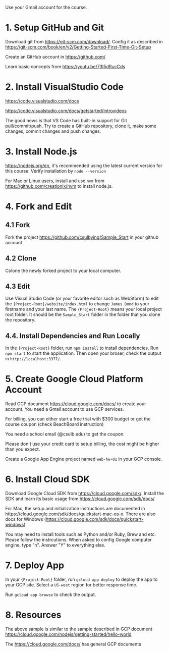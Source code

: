 Use your Gmail account for the course. 

# 1. Setup GitHub and Git
Download git from https://git-scm.com/download/. Config it as described in https://git-scm.com/book/en/v2/Getting-Started-First-Time-Git-Setup

Create an GitHub account in https://github.com/

Learn basic concepts from https://youtu.be/73I5dRucCds 

# 2. Install VisualStudio Code
https://code.visualstudio.com/docs

https://code.visualstudio.com/docs/getstarted/introvideos

The good news is that VS Code has built-in support for Git pull/commit/push. Try to create a GitHub repository, clone it, make some changes, commit changes and push changes. 

# 3. Install Node.js
https://nodejs.org/en, it's recommended using the latest current version for this course. 
Verify installation by `node --version`

For Mac or Linux users, install and use `nvm` from https://github.com/creationix/nvm to install node.js. 

# 4. Fork and Edit

## 4.1 Fork 
Fork the project https://github.com/csulbying/Sample_Start in your github account

## 4.2 Clone 
Colone the newly forked project to your local computer.

## 4.3 Edit
Use Visual Studio Code (or your favorite editor such as WebStorm) to edit the `{Project-Root}/website/index.html` to change `James Bond` to your firstname and your last name. The `{Project-Root}` means your local project root folder. It should be the `Sample_Start` folder in the folder that you clone the repository. 

## 4.4. Install Dependencies and Run Locally
In the `{Project-Root}` folder, run `npm install` to install dependencies. Run `npm start` to start the application. Then open your broser, check the output in `http://localhost:3377/`. 

# 5. Create Google Cloud Platform Account
Read GCP document https://cloud.google.com/docs/ to create your account. You need a Gmail account to use GCP services. 

For billing, you can either start a free trial with $300 budget or get the course coupon (check BeachBoard instruction)

You need a school email (@csulb.edu) to get the coupon. 

Please don't use your credit card to setup billing, the cost might be higher than you expect. 

Create a Google App Engine project named `web-hw-01` in your GCP console.  

# 6. Install Cloud SDK
Download Google Cloud SDK from https://cloud.google.com/sdk/. Install the SDK and learn its basic usage from https://cloud.google.com/sdk/docs/

For Mac, the setup and initialization instructions are documented in https://cloud.google.com/sdk/docs/quickstart-mac-os-x. There are also docs for Windows (https://cloud.google.com/sdk/docs/quickstart-windows). 

You may need to install tools such as Python and/or Ruby, Brew and etc. Please follow the instrcutions. When asked to config Google computer engine, type "n". Answer "Y" to everything else.

# 7. Deploy App
In your `{Project-Root}` folder, run `gcloud app deploy` to deploy the app to your GCP site. Select a `US-west` region for better response time. 

Run `gcloud app browse` to check the output. 

# 8. Resources
The above sample is similar to the sample described in GCP document
https://cloud.google.com/nodejs/getting-started/hello-world

The https://cloud.google.com/docs/ has general GCP documents 


